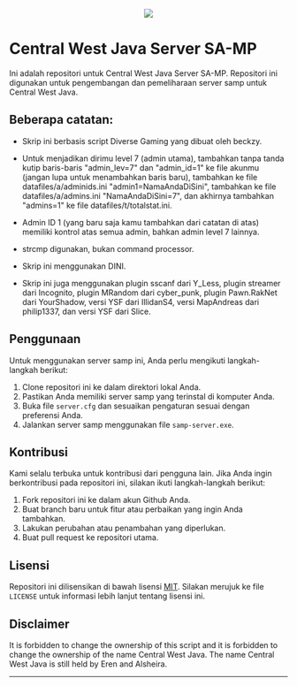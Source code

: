 <p align="center">
<img src="https://user-images.githubusercontent.com/26300406/161512565-3c3969b9-256a-4907-a6c2-555bd56a31f4.png">
</p>

# Central West Java Server SA-MP

Ini adalah repositori untuk Central West Java Server SA-MP. Repositori ini digunakan untuk pengembangan dan pemeliharaan server samp untuk Central West Java.

## Beberapa catatan:

- Skrip ini berbasis script Diverse Gaming yang dibuat oleh beckzy.

- Untuk menjadikan dirimu level 7 (admin utama), tambahkan tanpa tanda kutip baris-baris "admin_lev=7" dan "admin_id=1" ke file akunmu (jangan lupa untuk menambahkan baris baru), tambahkan ke file datafiles/a/adminids.ini "admin1=NamaAndaDiSini", tambahkan ke file datafiles/a/admins.ini "NamaAndaDiSini=7", dan akhirnya tambahkan "admins=1" ke file datafiles/t/totalstat.ini.

- Admin ID 1 (yang baru saja kamu tambahkan dari catatan di atas) memiliki kontrol atas semua admin, bahkan admin level 7 lainnya.

- strcmp digunakan, bukan command processor.

- Skrip ini menggunakan DINI.

- Skrip ini juga menggunakan plugin sscanf dari Y_Less, plugin streamer dari Incognito, plugin MRandom dari cyber_punk, plugin Pawn.RakNet dari YourShadow, versi YSF dari IllidanS4, versi MapAndreas dari philip1337, dan versi YSF dari Slice.

## Penggunaan

Untuk menggunakan server samp ini, Anda perlu mengikuti langkah-langkah berikut:

1. Clone repositori ini ke dalam direktori lokal Anda.
2. Pastikan Anda memiliki server samp yang terinstal di komputer Anda.
3. Buka file `server.cfg` dan sesuaikan pengaturan sesuai dengan preferensi Anda.
4. Jalankan server samp menggunakan file `samp-server.exe`.

## Kontribusi

Kami selalu terbuka untuk kontribusi dari pengguna lain. Jika Anda ingin berkontribusi pada repositori ini, silakan ikuti langkah-langkah berikut:

1. Fork repositori ini ke dalam akun Github Anda.
2. Buat branch baru untuk fitur atau perbaikan yang ingin Anda tambahkan.
3. Lakukan perubahan atau penambahan yang diperlukan.
4. Buat pull request ke repositori utama.

## Lisensi

Repositori ini dilisensikan di bawah lisensi [MIT](https://opensource.org/licenses/MIT). Silakan merujuk ke file `LICENSE` untuk informasi lebih lanjut tentang lisensi ini.

## Disclaimer

It is forbidden to change the ownership of this script and it is forbidden to change the ownership of the name Central West Java. The name Central West Java is still held by Eren and Alsheira.

---

